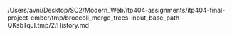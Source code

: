 /Users/avni/Desktop/SC2/Modern_Web/itp404-assignments/itp404-final-project-ember/tmp/broccoli_merge_trees-input_base_path-QKsbTqJI.tmp/2/History.md